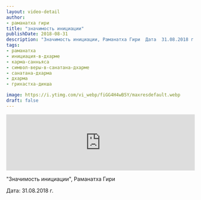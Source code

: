 ```yaml
---
layout: video-detail
author:
- раманатха гири
title: "значимость инициации"
publishDate: 2018-08-31
description: "Значимость инициации, Раманатха Гири  Дата  31.08.2018 г."
tags: 
- раманатха
- инициация-в-дхарме
- карма-санньяса
- символ-веры-в-санатана-дхарме
- санатана-дхарма
- дхарма
- грихастха-дикша

image: https://i.ytimg.com/vi_webp/fiGG4H4wB5Y/maxresdefault.webp
draft: false
---
```


<iframe width="100%" src="https://www.youtube.com/embed/fiGG4H4wB5Y" frameborder="0" allowfullscreen=""></iframe> 

 "Значимость инициации", Раманатха Гири

 Дата: 31.08.2018 г.

  

 